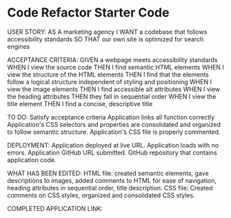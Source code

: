 # Code Refactor Starter Code
USER STORY:
AS A marketing agency
I WANT a codebase that follows accessibility standards
SO THAT our own site is optimized for search engines

ACCEPTANCE CRITERIA:
GIVEN a webpage meets accessibility standards
WHEN I view the source code
THEN I find semantic HTML elements
WHEN I view the structure of the HTML elements
THEN I find that the elements follow a logical structure independent of styling and positioning
WHEN I view the image elements
THEN I find accessible alt attributes
WHEN I view the heading attributes
THEN they fall in sequential order
WHEN I view the title element
THEN I find a concise, descriptive title

TO DO:
Satisfy acceptance criteria
Application links all function correctly 
Application's CSS selectors and properties are consolidated and organized to follow semantic structure.
Application's CSS file is properly commented.

DEPLOYMENT:
Application deployed at live URL.
Application loads with no errors.
Application GitHub URL submitted.
GitHub repository that contains application code.

WHAT HAS BEEN EDITED:
HTML file: created semantic elements, gave descriptions to images, added comments to HTML for ease of navigation, heading attributes in sequential order, title description.
CSS file: Created comments on CSS styles, organized and consolidated CSS styles.

COMPLETED APPLICATION LINK:
<a href="file:///Users/markprotsyuk/Desktop/Horiseon-Media-Marketing/index.html#social-media-marketing">